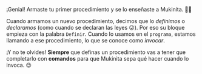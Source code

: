 ¡Genial! Armaste tu primer procedimiento y se lo enseñaste a Mukinita. :tada::clap:

Cuando armamos un nuevo procedimiento, decimos que lo _definimos_ o _declaramos_ (como cuando se declaran las leyes :stuck_out_tongue_winking_eye:). Por eso su bloque empieza con la palabra `Definir`. Cuando lo usamos en el `programa`, estamos llamando a ese procedimiento, lo que se conoce como _invocar_.

¡Y no te olvides! **Siempre** que definas un procedimiento vas a tener que completarlo con **comandos** para que Mukinita sepa qué hacer cuando lo invoca. :wink: 